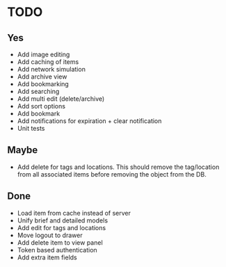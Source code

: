 # TODO

## Yes

- Add image editing
- Add caching of items
- Add network simulation
- Add archive view
- Add bookmarking
- Add searching
- Add multi edit (delete/archive)
- Add sort options
- Add bookmark
- Add notifications for expiration + clear notification
- Unit tests

## Maybe

- Add delete for tags and locations. 
This should remove the tag/location from all associated
items before removing the object from the DB.

## Done

- Load item from cache instead of server
- Unify brief and detailed models
- Add edit for tags and locations
- Move logout to drawer
- Add delete item to view panel
- Token based authentication
- Add extra item fields